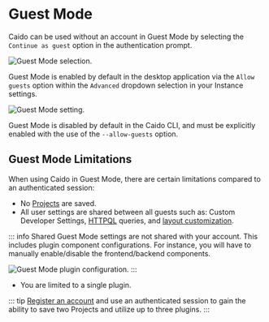 # Guest Mode

Caido can be used without an account in Guest Mode by selecting the `Continue as guest` option in the authentication prompt.

<img alt="Guest Mode selection." src="/_images/guest_mode_selection.png" center/>

Guest Mode is enabled by default in the desktop application via the `Allow guests` option within the `Advanced` dropdown selection in your Instance settings.

<img alt="Guest Mode setting." src="/_images/guest_mode_setting.png" center/>

Guest Mode is disabled by default in the Caido CLI, and must be explicitly enabled with the use of the `--allow-guests` option.

## Guest Mode Limitations

When using Caido in Guest Mode, there are certain limitations compared to an authenticated session:

- No [Projects](/guides/projects.md) are saved.
- All user settings are shared between all guests such as: Custom Developer Settings, [HTTPQL](/reference/httpql.md) queries, and [layout customization](/concepts/essentials/layout.md).

::: info
Shared Guest Mode settings are not shared with your account. This includes plugin component configurations. For instance, you will have to manually enable/disable the frontend/backend components.

<img alt="Guest Mode plugin configuration." src="/_images/plugin_component_config.png" center/>
:::

- You are limited to a single plugin.

::: tip
[Register an account](https://dashboard.caido.io/signup) and use an authenticated session to gain the ability to save two Projects and utilize up to three plugins.
:::
